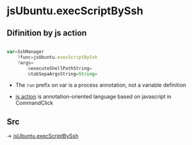 # jsUbuntu.execScriptBySsh

## Difinition by js action

```js.js

var=SshManager
	?func=jsUbuntu.execScriptBySsh
	?args=
		&executeShellPathString=
		&tabSepaArgsString=String=
```

- The `run` prefix on var is a process annotation, not a variable definition

- [js action](#) is annotation-oriented language based on javascript in CommandClick

## Src

-> [jsUbuntu.execScriptBySsh](https://github.com/puutaro/CommandClick/blob/master/app/src/main/java/com/puutaro/commandclick/fragment_lib/terminal_fragment/js_interface/JsUbuntu.kt#L72)


